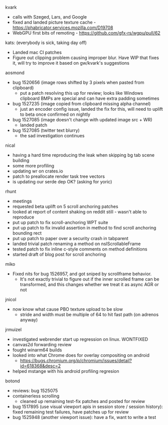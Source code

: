 kvark
  * calls with Szeged, Lars, and Google
  * fixed and landed picture texture cache - https://phabricator.services.mozilla.com/D19708
  * WebGPU first bits of remoting - https://github.com/gfx-rs/wgpu/pull/62

kats: (everybody is sick, taking day off)
  * Landed mac CI patches
  * Figure out clipping problem causing improper blur. Have WIP that fixes it, will try to improve it based on gw/kvark's suggestions

aosmond
  * bug 1520656 (image rows shifted by 3 pixels when pasted from clipboard)
    * put a patch resolving this up for review; looks like Windows clipboard BMPs are special and can have extra padding sometimes
  * bug 1527235 (image copied from clipboard missing alpha channel)
    * just an encoder config issue, landed the fix for this, will need to uplift to beta once confirmed on nightly
  * bug 1527085 (image doesn't change with updated image src + WR)
    * landed patch
  * bug 1527085 (twitter text blurry)
    * the sad investigation continues

nical
  * having a hard time reproducing the leak when skipping bg tab scene building
  * some more profiling
  * updating wr on crates.io
  * patch to preallocate render task tree vectors
  * is updating our serde dep OK? (asking for yoric)

rhunt
  * meetings
  * requested beta uplift on 5 scroll anchoring patches
  * looked at report of content shaking on reddit still - wasn't able to reproduce
  * put up patch to fix scroll-anchoring WPT suite
  * put up patch to fix invalid assertion in method to find scroll anchoring bounding rect
  * put up patch to paper over a security crash in tabparent
  * landed trivial patch renaming a method on nsIScrollableFrame
  * tested patch to fix inline c-style comments on method definitions
  * started draft of blog post for scroll anchoring

miko
  * Fixed nits for bug 1526957, and got sniped by scrollframe behavior.
    * It's not exactly trivial to figure out if the inner scrolled frame can be transformed, and this changes whether we treat it as async AGR or not

jnicol
  * now know what cause PBO texture upload to be slow
    * stride and width must be multiple of 64 to hit fast path (on adrenos anyway)

jrmuizel
  * investigated webrender start up regression on linux. WONTFIXED
  * canvas2d forwarding review
  * fought winarm64 builds
  * looked into what Chrome does for overlay compositing on android
    * https://bugs.chromium.org/p/chromium/issues/detail?id=618368&desc=2
  * helped mstange with his android profiling regresion

botond
  * reviews: bug 1525075 
  * containerless scrolling 
    * cleaned up remaining test-fix patches and posted for review 
  * bug 1517895 (use visual viewport apis in session store / session history): fixed remaining test failures, have patches up for review 
  * bug 1525948 (another viewport issue): have a fix, want to write a test
